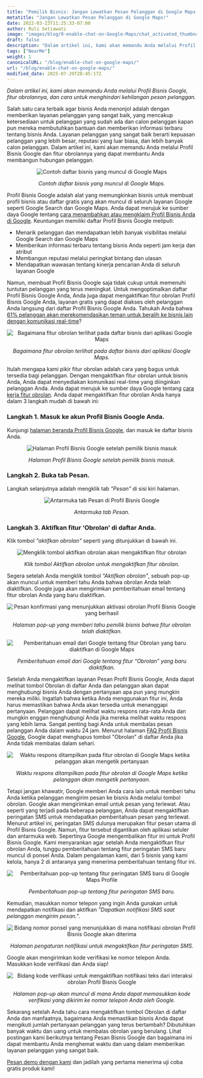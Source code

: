 ```yaml
---
title: "Pemilik Bisnis: Jangan Lewatkan Pesan Pelanggan di Google Maps!"
metatitle: "Jangan Lewatkan Pesan Pelanggan di Google Maps!"
date: 2022-03-23T11:25:33-07:00
author: Ruli Setiawati
image: "images/blog/9-enable-chat-on-Google-Maps/chat_activated_thumbnail.png"
draft: false
description: "Dalam artikel ini, kami akan memandu Anda melalui Profil Bisnis Google, fitur obrolannya, dan cara untuk menghindari kehilangan pesan pelanggan."
tags: ["NearMe"]
weight: 1  
canonicalURL: "/blog/enable-chat-on-google-maps/"
url: "/blog/enable-chat-on-google-maps/"
modified_date: 2025-07-29T20:45:17Z
---
```


*Dalam artikel ini, kami akan memandu Anda melalui Profil Bisnis Google, fitur obrolannya, dan cara untuk menghindari kehilangan pesan pelanggan.*


Salah satu cara terbaik agar bisnis Anda menonjol adalah dengan memberikan layanan pelanggan yang sangat baik, yang mencakup ketersediaan untuk pelanggan yang sudah ada dan calon pelanggan kapan pun mereka membutuhkan bantuan dan memberikan informasi terbaru tentang bisnis Anda. Layanan pelanggan yang sangat baik berarti kepuasan pelanggan yang lebih besar, reputasi yang luar biasa, dan lebih banyak calon pelanggan. Dalam artikel ini, kami akan memandu Anda melalui Profil Bisnis Google dan fitur obrolannya yang dapat membantu Anda membangun hubungan pelanggan.

<center>
<img src="/images/blog/9-enable-chat-on-Google-Maps/andante.png" alt="Contoh daftar bisnis yang muncul di Google Maps"/>

*Contoh daftar bisnis yang muncul di Google Maps.*
</center>

Profil Bisnis Google adalah alat yang memungkinkan bisnis untuk membuat profil bisnis atau daftar gratis yang akan muncul di seluruh layanan Google seperti Google Search dan Google Maps. Anda dapat merujuk ke sumber daya Google tentang [cara menambahkan atau mengklaim Profil Bisnis Anda di Google](https://support.google.com/business/answer/2911778?hl=en&co=GENIE.Platform%3DDesktop). Keuntungan memiliki daftar Profil Bisnis Google meliputi:

- Menarik pelanggan dan mendapatkan lebih banyak visibilitas melalui Google Search dan Google Maps
- Memberikan informasi terbaru tentang bisnis Anda seperti jam kerja dan atribut
- Membangun reputasi melalui peringkat bintang dan ulasan
- Mendapatkan wawasan tentang kinerja pencarian Anda di seluruh layanan Google

Namun, membuat Profil Bisnis Google saja tidak cukup untuk memenuhi tuntutan pelanggan yang terus meningkat. Untuk mengoptimalkan daftar Profil Bisnis Google Anda, Anda juga dapat mengaktifkan fitur obrolan Profil Bisnis Google Anda, layanan gratis yang dapat diakses oleh pelanggan Anda langsung dari daftar Profil Bisnis Google Anda. Tahukah Anda bahwa [61% pelanggan akan merekomendasikan teman untuk beralih ke bisnis lain dengan komunikasi real-time](https://blog.avochato.com/index.php/2019/12/12/business-to-customer-communication-text-message-software)?


<center>
<img src="/images/blog/9-enable-chat-on-Google-Maps/chat_on_gmaps.png" alt="Bagaimana fitur obrolan terlihat pada daftar bisnis dari aplikasi Google Maps"/>

*Bagaimana fitur obrolan terlihat pada daftar bisnis dari aplikasi Google Maps.*
</center>

Itulah mengapa kami pikir fitur obrolan adalah cara yang bagus untuk tersedia bagi pelanggan. Dengan mengaktifkan fitur obrolan untuk bisnis Anda, Anda dapat menyediakan komunikasi real-time yang diinginkan pelanggan Anda. Anda dapat merujuk ke sumber daya Google tentang [cara kerja fitur obrolan](https://support.google.com/business/answer/9114771?hl=en&co=GENIE.Platform%3DAndroid#zippy=). Anda dapat mengaktifkan fitur obrolan Anda hanya dalam 3 langkah mudah di bawah ini:

### Langkah 1. Masuk ke akun Profil Bisnis Google Anda.

Kunjungi [halaman beranda Profil Bisnis Google](https://www.google.com/business/), dan masuk ke daftar bisnis Anda.

<center>
<img src="/images/blog/9-enable-chat-on-Google-Maps/GBP_manager_interface.png" alt="Halaman Profil Bisnis Google setelah pemilik bisnis masuk"/>

*Halaman Profil Bisnis Google setelah pemilik bisnis masuk.*
</center>

### Langkah 2. Buka tab Pesan.

Langkah selanjutnya adalah mengklik tab *"Pesan"* di sisi kiri halaman.

<center>
<img src="/images/blog/9-enable-chat-on-Google-Maps/messages_tab.png" alt="Antarmuka tab Pesan di Profil Bisnis Google"/>

*Antarmuka tab Pesan.*
</center>

### Langkah 3. Aktifkan fitur ‘Obrolan’ di daftar Anda.

Klik tombol *"aktifkan obrolan"* seperti yang ditunjukkan di bawah ini.

<center>
<img src="/images/blog/9-enable-chat-on-Google-Maps/turn_on_chat.png" alt= "Mengklik tombol aktifkan obrolan akan mengaktifkan fitur obrolan"/>

*Klik tombol Aktifkan obrolan untuk mengaktifkan fitur obrolan.*
</center>

Segera setelah Anda mengklik tombol *"Aktifkan obrolan"*, sebuah pop-up akan muncul untuk memberi tahu Anda bahwa obrolan Anda telah diaktifkan. Google juga akan mengirimkan pemberitahuan email tentang fitur obrolan Anda yang baru diaktifkan.

<center>
<img src="/images/blog/9-enable-chat-on-Google-Maps/chat_activated.png" alt="Pesan konfirmasi yang menunjukkan aktivasi obrolan Profil Bisnis Google yang berhasil"/>

*Halaman pop-up yang memberi tahu pemilik bisnis bahwa fitur obrolan telah diaktifkan.*
</center>


<center>
<img src="/images/blog/9-enable-chat-on-Google-Maps/email_notifications.png" alt="Pemberitahuan email dari Google tentang fitur Obrolan yang baru diaktifkan di Google Maps"/>

*Pemberitahuan email dari Google tentang fitur “Obrolan” yang baru diaktifkan.*
</center>


Setelah Anda mengaktifkan layanan Pesan Profil Bisnis Google, Anda dapat melihat tombol Obrolan di daftar Anda dan pelanggan akan dapat menghubungi bisnis Anda dengan pertanyaan apa pun yang mungkin mereka miliki. Ingatlah bahwa ketika Anda menggunakan fitur ini, Anda harus memastikan bahwa Anda akan tersedia untuk menanggapi pertanyaan. Pelanggan dapat melihat waktu respons rata-rata Anda dan mungkin enggan menghubungi Anda jika mereka melihat waktu respons yang lebih lama. Sangat penting bagi Anda untuk membalas pesan pelanggan Anda dalam waktu 24 jam. Menurut halaman [FAQ Profil Bisnis Google](https://support.google.com/business/answer/9114771?hl=en&co=GENIE.Platform%3DAndroid#zippy=%2Chow-do-i-keep-the-chat-button-active-on-google), Google dapat menghapus tombol "Obrolan" di daftar Anda jika Anda tidak membalas dalam sehari.

<center>
<img src="/images/blog/9-enable-chat-on-Google-Maps/response_time.png" alt="Waktu respons ditampilkan pada fitur obrolan di Google Maps ketika pelanggan akan mengetik pertanyaan"/>

*Waktu respons ditampilkan pada fitur obrolan di Google Maps
ketika pelanggan akan mengetik pertanyaan.*
</center>

Tetapi jangan khawatir, Google memberi Anda cara lain untuk memberi tahu Anda ketika pelanggan mengirim pesan ke bisnis Anda melalui tombol obrolan. Google akan mengirimkan email untuk pesan yang terlewat. Atau seperti yang terjadi pada beberapa pelanggan, Anda dapat mengaktifkan peringatan SMS untuk mendapatkan pemberitahuan pesan yang terlewat. Menurut artikel ini, peringatan SMS dulunya merupakan fitur pesan utama di Profil Bisnis Google. Namun, fitur tersebut digantikan oleh aplikasi seluler dan antarmuka web. Sepertinya Google mengembalikan fitur ini untuk Profil Bisnis Google. Kami menyarankan agar setelah Anda mengaktifkan fitur obrolan Anda, tunggu pemberitahuan tentang fitur peringatan SMS baru muncul di ponsel Anda. Dalam pengalaman kami, dari 5 bisnis yang kami kelola, hanya 2 di antaranya yang menerima pemberitahuan tentang fitur ini.


<center>
<img src="/images/blog/9-enable-chat-on-Google-Maps/pop_up_sms_notif.png" alt="Pemberitahuan pop-up tentang fitur peringatan SMS baru di Google Maps Profile"/>

*Pemberitahuan pop-up tentang fitur peringatan SMS baru.*
</center>

Kemudian, masukkan nomor telepon yang ingin Anda gunakan untuk mendapatkan notifikasi dan aktifkan *"Dapatkan notifikasi SMS saat pelanggan mengirim pesan."*.

<center>
<img src="/images/blog/9-enable-chat-on-Google-Maps/phone_number_sms_notif.png" alt="Bidang nomor ponsel yang menunjukkan di mana notifikasi obrolan Profil Bisnis Google akan diterima"/>

*Halaman pengaturan notifikasi untuk mengaktifkan fitur peringatan SMS.*
</center>

Google akan mengirimkan kode verifikasi ke nomor telepon Anda. Masukkan kode verifikasi dan Anda siap!

<center>
<img src="/images/blog/9-enable-chat-on-Google-Maps/verification_code.png" alt="Bidang kode verifikasi untuk mengaktifkan notifikasi teks dari interaksi obrolan Profil Bisnis Google"/>

*Halaman pop-up akan muncul di mana Anda dapat memasukkan kode verifikasi yang dikirim ke nomor telepon Anda oleh Google.*
</center>

Sekarang setelah Anda tahu cara mengaktifkan tombol Obrolan di daftar Anda dan manfaatnya, bagaimana Anda memastikan bisnis Anda dapat mengikuti jumlah pertanyaan pelanggan yang terus bertambah? Dibutuhkan banyak waktu dan uang untuk membalas obrolan yang berulang. Lihat postingan kami berikutnya tentang Pesan Bisnis Google dan bagaimana ini dapat membantu Anda menghemat waktu dan uang dalam memberikan layanan pelanggan yang sangat baik.

[Pesan demo dengan kami](https://meetings.hubspot.com/seasalt-ai/seasalt-meeting) dan jadilah yang pertama menerima uji coba gratis produk kami!
